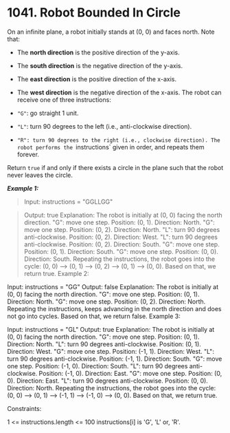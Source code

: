 # 1041. Robot Bounded In Circle

On an infinite plane, a robot initially stands at (0, 0) and faces north. Note that:

 - The **north direction** is the positive direction of the y-axis.
 - The **south direction** is the negative direction of the y-axis.
 - The **east direction** is the positive direction of the x-axis.
 - The **west direction** is the negative direction of the x-axis.
The robot can receive one of three instructions:

 - `"G"`: go straight 1 unit.
 - `"L"`: turn 90 degrees to the left (i.e., anti-clockwise direction).
 - `"R": turn 90 degrees to the right (i.e., clockwise direction).
The robot performs the `instructions` given in order, and repeats them forever.

Return `true` if and only if there exists a circle in the plane such that the robot never leaves the circle.

 

***Example 1:***

> Input: instructions = "GGLLGG"

> Output: true
Explanation: The robot is initially at (0, 0) facing the north direction.
"G": move one step. Position: (0, 1). Direction: North.
"G": move one step. Position: (0, 2). Direction: North.
"L": turn 90 degrees anti-clockwise. Position: (0, 2). Direction: West.
"L": turn 90 degrees anti-clockwise. Position: (0, 2). Direction: South.
"G": move one step. Position: (0, 1). Direction: South.
"G": move one step. Position: (0, 0). Direction: South.
Repeating the instructions, the robot goes into the cycle: (0, 0) --> (0, 1) --> (0, 2) --> (0, 1) --> (0, 0).
Based on that, we return true.
Example 2:

Input: instructions = "GG"
Output: false
Explanation: The robot is initially at (0, 0) facing the north direction.
"G": move one step. Position: (0, 1). Direction: North.
"G": move one step. Position: (0, 2). Direction: North.
Repeating the instructions, keeps advancing in the north direction and does not go into cycles.
Based on that, we return false.
Example 3:

Input: instructions = "GL"
Output: true
Explanation: The robot is initially at (0, 0) facing the north direction.
"G": move one step. Position: (0, 1). Direction: North.
"L": turn 90 degrees anti-clockwise. Position: (0, 1). Direction: West.
"G": move one step. Position: (-1, 1). Direction: West.
"L": turn 90 degrees anti-clockwise. Position: (-1, 1). Direction: South.
"G": move one step. Position: (-1, 0). Direction: South.
"L": turn 90 degrees anti-clockwise. Position: (-1, 0). Direction: East.
"G": move one step. Position: (0, 0). Direction: East.
"L": turn 90 degrees anti-clockwise. Position: (0, 0). Direction: North.
Repeating the instructions, the robot goes into the cycle: (0, 0) --> (0, 1) --> (-1, 1) --> (-1, 0) --> (0, 0).
Based on that, we return true.
 

Constraints:

1 <= instructions.length <= 100
instructions[i] is 'G', 'L' or, 'R'.